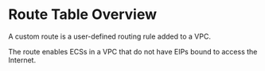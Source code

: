 # Route Table Overview<a name="route_0001"></a>

A custom route is a user-defined routing rule added to a VPC.

The route enables ECSs in a VPC that do not have EIPs bound to access the Internet.

